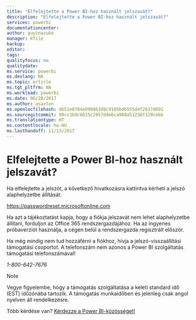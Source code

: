 ```yaml
---
title: "Elfelejtette a Power BI-hoz használt jelszavát?"
description: "Elfelejtette a Power BI-hoz használt jelszavát?"
services: powerbi
documentationcenter: 
author: guyinacube
manager: kfile
backup: 
editor: 
tags: 
qualityfocus: no
qualitydate: 
ms.service: powerbi
ms.devlang: NA
ms.topic: article
ms.tgt_pltfrm: NA
ms.workload: powerbi
ms.date: 06/28/2017
ms.author: asaxton
ms.openlocfilehash: db51e8784e099963d8c9185bd6555d4f2637d891
ms.sourcegitcommit: 99cc3b9cb615c2957dde6ca908a51238f129cebb
ms.translationtype: HT
ms.contentlocale: hu-HU
ms.lasthandoff: 11/13/2017
---
```

# <a name="forgot-your-password-for-power-bi"></a>Elfelejtette a Power BI-hoz használt jelszavát?
Ha elfelejtette a jelszót, a következő hivatkozásra kattintva kérheti a jelszó alaphelyzetbe állítását.

<https://passwordreset.microsoftonline.com>

Ha azt a tájékoztatást kapja, hogy a fiókja jelszavát nem lehet alaphelyzetbe állítani, forduljon az Office 365 rendszergazdájához. Ha az ingyenes próbaverziót használja, a cégen belül a rendszergazda regisztrált először.

Ha még mindig nem tud hozzáférni a fiókhoz, hívja a jelszó-visszaállítási támogatási csoportot. A telefonszám nem azonos a Power BI szolgáltatás támogatási telefonszámával!

*1-800-642-7676*

> [!NOTE]
> Vegye figyelembe, hogy a támogatás szolgáltatása a keleti standard idő (EST) időzónába tartozik. A támogatás munkaidőben és jelenleg csak angol nyelven áll rendelkezésre.
> 
> 

Több kérdése van? [Kérdezze a Power BI-közösséget!](http://community.powerbi.com/)

